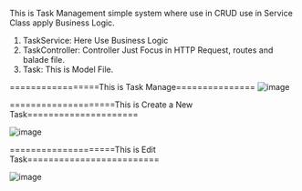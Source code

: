 This is Task Management simple system where use in CRUD use in Service Class apply Business Logic.
1. TaskService: Here Use Business Logic
2. TaskController: Controller Just Focus in HTTP Request, routes and balade file.
3. Task: This is Model File.

=================This is Task Manage===============
![image](https://github.com/user-attachments/assets/7f9c3f1c-d0ee-4f00-a317-81e919aca593)

====================This is Create a New Task=====================

![image](https://github.com/user-attachments/assets/611639ea-1ba6-4d16-8a82-8e34d4f63339)

====================This is Edit Task=========================

![image](https://github.com/user-attachments/assets/a3eba8cc-7752-4217-b9e3-83388a31bb87)


